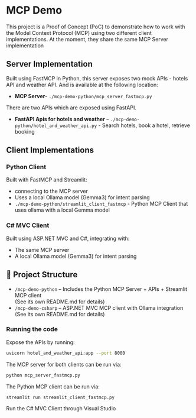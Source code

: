 # MCP Demo 

This project is a Proof of Concept (PoC) to demonstrate how to work with the Model Context Protocol (MCP) using two different client implementations.  At the moment, they share the same MCP Server implementation

## Server Implementation 
Built using FastMCP in Python, this server exposes two mock APIs - hotels API and weather API.  And is available at the following location: 
- **MCP Server**- `./mcp-demo-python/mcp_server_fastmcp.py`


There are two APIs which are exposed using FastAPI.  
- **FastAPI Apis for hotels and weather** – `./mcp-demo-python/hotel_and_weather_api.py` - Search hotels, book a hotel, retrieve booking

## Client Implementations

### Python Client
Built with FastMCP and Streamlit:
- connecting to the MCP server
- Uses a local Ollama model (Gemma3) for intent parsing
- `./mcp-demo-python/streamlit_client_fastmcp` - Python MCP Client that uses ollama with a local Gemma model 

### C# MVC Client
Built using ASP.NET MVC and C#, integrating with:
- The same MCP server
- A local Ollama model (Gemma3) for intent parsing



## 📂 Project Structure

- `/mcp-demo-python` – Includes the Python MCP Server + APIs + Streamlit MCP client  
  (See its own README.md for details)
- `/mcp-demo-csharp` – ASP.NET MVC MCP client with Ollama integration  
  (See its own README.md for details)  


### Running the code 
Expose the APIs by running: 
```bash
uvicorn hotel_and_weather_api:app --port 8000
```

The MCP server for both clients can be run via:

```bash
python mcp_server_fastmcp.py
```

The Python MCP client can be run via: 
```bash
streamlit run streamlit_client_fastmcp.py
```

Run the C# MVC Client through Visual Studio
